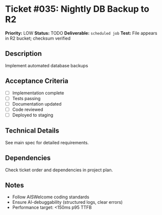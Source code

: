 # Ticket #035: Nightly DB Backup to R2

**Priority:** LOW
**Status:** TODO
**Deliverable:** `scheduled job`
**Test:** File appears in R2 bucket; checksum verified

## Description
Implement automated database backups

## Acceptance Criteria
- [ ] Implementation complete
- [ ] Tests passing
- [ ] Documentation updated
- [ ] Code reviewed
- [ ] Deployed to staging

## Technical Details
See main spec for detailed requirements.

## Dependencies
Check ticket order and dependencies in project plan.

## Notes
- Follow AISWelcome coding standards
- Ensure AI-debuggability (structured logs, clear errors)
- Performance target: <150ms p95 TTFB
